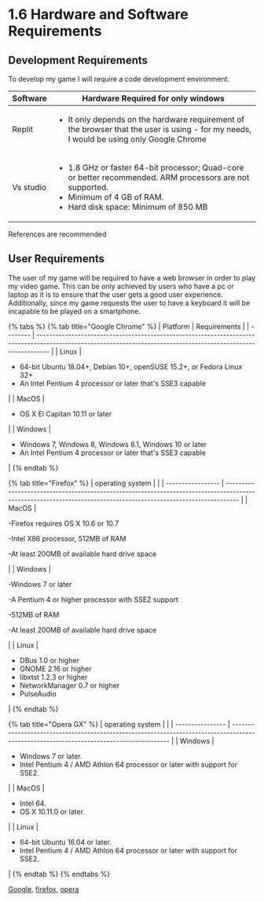 # 1.6 Hardware and Software Requirements

## Development Requirements

To develop my game I will require a code development environment.

| Software  | Hardware Required for only windows                                                                                                                                                                                        |
| --------- | ------------------------------------------------------------------------------------------------------------------------------------------------------------------------------------------------------------------------- |
| Replit    | <p></p><ul><li>It only depends on the hardware requirement of the browser that the user is using - for my needs, I would be using only Google Chrome</li></ul>                                                            |
| Vs studio | <p></p><p></p><ul><li>1.8 GHz or faster 64-bit processor; Quad-core or better recommended. ARM processors are not supported.</li><li>Minimum of 4 GB of RAM. </li><li>Hard disk space: Minimum of 850 MB</li></ul><p></p> |

References are recommended

## User Requirements

The user of my game will be required to have a web browser in order to play my video game. This can be only achieved by users who have a pc or laptop as it is to ensure that the user gets a good user experience. Additionally, since my game requests the user to have a keyboard it will be incapable to be played on a smartphone.&#x20;

{% tabs %}
{% tab title="Google Chrome" %}
| Platform | Requirements                                                                                                                                                     |
| -------- | ---------------------------------------------------------------------------------------------------------------------------------------------------------------- |
| Linux    | <p></p><ul><li>64-bit Ubuntu 18.04+, Debian 10+, openSUSE 15.2+, or Fedora Linux 32+</li><li>An Intel Pentium 4 processor or later that's SSE3 capable</li></ul> |
| MacOS    | <p></p><ul><li>OS X El Capitan 10.11 or later</li></ul>                                                                                                          |
| Windows  | <p></p><ul><li>Windows 7, Windows 8, Windows 8.1, Windows 10 or later</li><li>An Intel Pentium 4 processor or later that's SSE3 capable</li></ul>                |
{% endtab %}

{% tab title="Firefox" %}
| operating system  |                                                                                                                                                                  |
| ----------------- | ---------------------------------------------------------------------------------------------------------------------------------------------------------------- |
| MacOS             | <p>-Firefox requires OS X 10.6 or 10.7</p><p>-Intel X86 processor, 512MB of RAM  </p><p>-At least 200MB of available hard drive space</p>                        |
| Windows           | <p>-Windows 7 or later </p><p>-A Pentium 4 or higher processor with SSE2 support</p><p>-512MB of RAM </p><p>-At least 200MB of available hard drive space</p>    |
| Linux             | <p></p><ul><li>DBus 1.0 or higher</li><li>GNOME 2.16 or higher</li><li>libxtst 1.2.3 or higher</li><li>NetworkManager 0.7 or higher</li><li>PulseAudio</li></ul> |
{% endtab %}

{% tab title="Opera GX" %}
| operating system |                                                                                                                                          |
| ---------------- | ---------------------------------------------------------------------------------------------------------------------------------------- |
| Windows          | <p></p><ul><li>Windows 7 or later.</li><li>Intel Pentium 4 / AMD Athlon 64 processor or later with support for SSE2.</li></ul>           |
| MacOS            | <p></p><ul><li>Intel 64.</li><li>OS X 10.11.0 or later.</li></ul>                                                                        |
| Linux            | <p></p><ul><li>64-bit Ubuntu 16.04 or later.</li><li>Intel Pentium 4 / AMD Athlon 64 processor or later with support for SSE2.</li></ul> |
{% endtab %}
{% endtabs %}

[Google](../reference-page.md), [firefox](../reference-page.md), [opera ](../reference-page.md)
